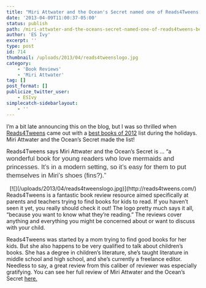 ```yaml
---
title: "Miri Attwater and the Ocean's Secret named one of Reads4Tweens best books of 2012!"
date: '2013-04-09T11:00:37-05:00'
status: publish
path: /miri-attwater-and-the-oceans-secret-named-one-of-reads4tweens-best-books-of-2012
author: 'ES Ivy'
excerpt: ''
type: post
id: 714
thumbnail: /uploads/2013/04/reads4tweenslogo.jpg
category:
    - 'Book Reviews'
    - 'Miri Attwater'
tag: []
post_format: []
publicize_twitter_user:
    - ESIvy
simplecatch-sidebarlayout:
    - ''
---
```

I’m a bit late announcing this on the blog, but I was so thrilled when [Reads4Tweens](http://reads4tweens.com/) came out with a [best books of 2012](http://reads4tweens.com/category/best-2012/) list during the holidays. Miri Attwater and the Ocean’s Secret made the list!

Reads4Tweens says Miri Attwater and the Ocean’s Secret is … “a <span style="color: #333333; font-family: 'Droid Sans', sans-serif; font-size: 17px; line-height: 22px;">wonderful book for young readers who love mermaids and princesses. It’s in a modern setting, so it’s easy for them to put themselves in Miri’s shoes (fins?).”</span>

<div class="separator" style="clear: both; text-align: center;">[![](/uploads/2013/04/reads4tweenslogo.jpg)](http://reads4tweens.com/)</div>Reads4Tweens is a fantastic book review resource aimed specifically at parents and teachers trying to find books for kids to read. If you haven’t seen it yet, you really should check it out! The logo pretty much says it all, “because you want to know what they’re reading.” The reviews cover anything and everything you might be concerned about or want to discuss with your child.

Reads4Tweens was started by a mom trying to find good books for her kids. But she also happens to be very qualified to talk about children’s books. She has a degree in children’s literature, she’s taught literature in middle school and high school, and she’s currently a freelance editor. Needless to say, a great review from this caliber of reviewer was especially gratifying. You can see her full review of Miri Attwater and the Ocean’s Secret [here.](http://reads4tweens.com/miri-attwater-and-the-oceans-secret/)